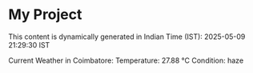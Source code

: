 # My Project

This content is dynamically generated in Indian Time (IST): 2025-05-09 21:29:30 IST


Current Weather in Coimbatore:
Temperature: 27.88 °C
Condition: haze
